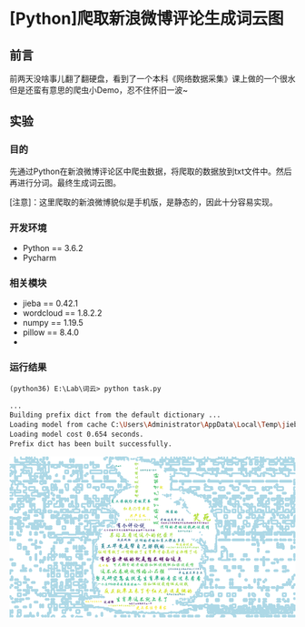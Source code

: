 # [Python]爬取新浪微博评论生成词云图

## 前言

前两天没啥事儿翻了翻硬盘，看到了一个本科《网络数据采集》课上做的一个很水但是还蛮有意思的爬虫小Demo，忍不住怀旧一波~

## 实验

### 目的

先通过Python在新浪微博评论区中爬虫数据，将爬取的数据放到txt文件中。然后再进行分词。最终生成词云图。

 [注意]：这里爬取的新浪微博貌似是手机版，是静态的，因此十分容易实现。

### 开发环境

- Python ==  3.6.2
- Pycharm

### 相关模块

- jieba == 0.42.1
- wordcloud == 1.8.2.2
- numpy == 1.19.5
- pillow ==  8.4.0
- 

### 运行结果

`(python36) E:\Lab\词云> python task.py`

```bash
...
Building prefix dict from the default dictionary ...
Loading model from cache C:\Users\Administrator\AppData\Local\Temp\jieba.cache
Loading model cost 0.654 seconds.
Prefix dict has been built successfully.
```



![photo](ReadMe.assets/photo.png)
